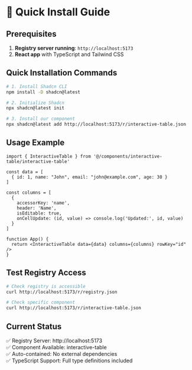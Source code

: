 # 🚀 Quick Install Guide

## Prerequisites
1. **Registry server running**: `http://localhost:5173`
2. **React app** with TypeScript and Tailwind CSS

## Quick Installation Commands

```bash
# 1. Install Shadcn CLI
npm install -D shadcn@latest

# 2. Initialize Shadcn
npx shadcn@latest init

# 3. Install our component
npx shadcn@latest add http://localhost:5173/r/interactive-table.json
```

## Usage Example

```tsx
import { InteractiveTable } from '@/components/interactive-table/interactive-table'

const data = [
  { id: 1, name: "John", email: "john@example.com", age: 30 }
]

const columns = [
  {
    accessorKey: 'name',
    header: 'Name',
    isEditable: true,
    onCellUpdate: (id, value) => console.log('Updated:', id, value)
  }
]

function App() {
  return <InteractiveTable data={data} columns={columns} rowKey="id" />
}
```

## Test Registry Access

```bash
# Check registry is accessible
curl http://localhost:5173/r/registry.json

# Check specific component
curl http://localhost:5173/r/interactive-table.json
```

## Current Status
✅ Registry Server: http://localhost:5173  
✅ Component Available: interactive-table  
✅ Auto-contained: No external dependencies  
✅ TypeScript Support: Full type definitions included
